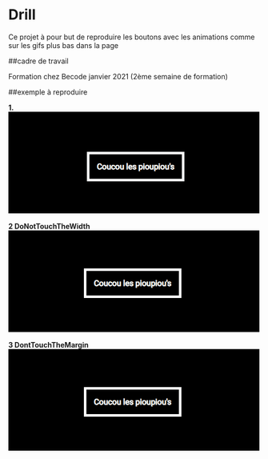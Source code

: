 # Drill

Ce projet à pour but de reproduire les boutons avec les animations comme sur les gifs plus bas dans la page

##cadre de travail

Formation chez Becode janvier 2021 (2ème semaine de formation)

##exemple à reproduire

**1.**  
![Animation 1](anim2.gif)  

**2 DoNotTouchTheWidth**
![Animation 1](anim3.gif)   

**3 DontTouchTheMargin**
![Animation 1](anim4.gif)  
